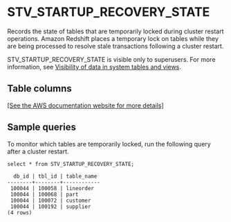 # STV\_STARTUP\_RECOVERY\_STATE<a name="r_STV_STARTUP_RECOVERY_STATE"></a>

Records the state of tables that are temporarily locked during cluster restart operations\. Amazon Redshift places a temporary lock on tables while they are being processed to resolve stale transactions following a cluster restart\. 

STV\_STARTUP\_RECOVERY\_STATE is visible only to superusers\. For more information, see [Visibility of data in system tables and views](c_visibility-of-data.md)\.

## Table columns<a name="r_STV_STARTUP_RECOVERY_STATE-table-columns"></a>

[\[See the AWS documentation website for more details\]](http://docs.aws.amazon.com/redshift/latest/dg/r_STV_STARTUP_RECOVERY_STATE.html)

## Sample queries<a name="r_STV_STARTUP_RECOVERY_STATE-sample-queries"></a>

To monitor which tables are temporarily locked, run the following query after a cluster restart\. 

```
select * from STV_STARTUP_RECOVERY_STATE;

  db_id | tbl_id | table_name 
--------+--------+------------
 100044 | 100058 | lineorder  
 100044 | 100068 | part  
 100044 | 100072 | customer   
 100044 | 100192 | supplier  
(4 rows)
```